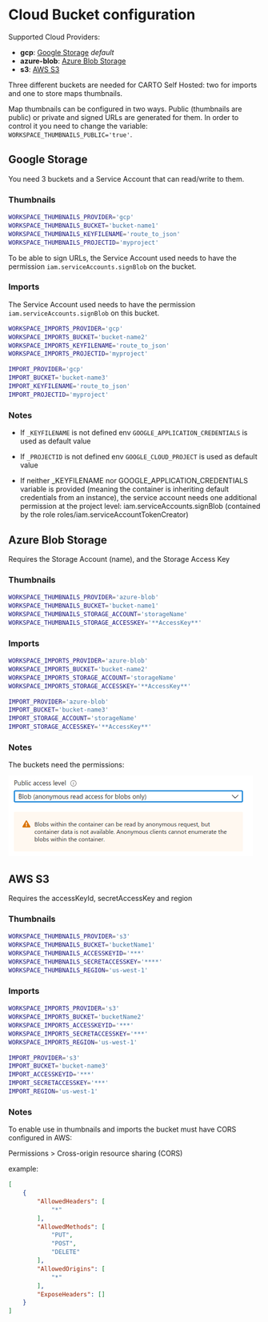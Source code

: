 # Cloud Bucket configuration

Supported Cloud Providers:

* **gcp**: [Google Storage](#google-storage) _default_
* **azure-blob**: [Azure Blob Storage](#azure-blob-storage)
* **s3**: [AWS S3](#aws-s3)

Three different buckets are needed for CARTO Self Hosted: two for imports and one to store maps thumbnails.

Map thumbnails can be configured in two ways. Public (thumbnails are public) or private and signed URLs are generated for them. In order to control it you need to change the variable: `WORKSPACE_THUMBNAILS_PUBLIC='true'`.

## Google Storage

You need 3 buckets and a Service Account that can read/write to them.

### Thumbnails

```bash
WORKSPACE_THUMBNAILS_PROVIDER='gcp'
WORKSPACE_THUMBNAILS_BUCKET='bucket-name1'
WORKSPACE_THUMBNAILS_KEYFILENAME='route_to_json'
WORKSPACE_THUMBNAILS_PROJECTID='myproject'
```

To be able to sign URLs, the Service Account used needs to have the permission `iam.serviceAccounts.signBlob` on the bucket.

### Imports

The Service Account used needs to have the permission `iam.serviceAccounts.signBlob` on this bucket.

```bash
WORKSPACE_IMPORTS_PROVIDER='gcp'
WORKSPACE_IMPORTS_BUCKET='bucket-name2'
WORKSPACE_IMPORTS_KEYFILENAME='route_to_json'
WORKSPACE_IMPORTS_PROJECTID='myproject'
```

```bash
IMPORT_PROVIDER='gcp'
IMPORT_BUCKET='bucket-name3'
IMPORT_KEYFILENAME='route_to_json'
IMPORT_PROJECTID='myproject'
```

### Notes

* If `_KEYFILENAME` is not defined  env `GOOGLE_APPLICATION_CREDENTIALS` is used as default value

* If `_PROJECTID` is not defined  env `GOOGLE_CLOUD_PROJECT` is used as default value

* If neither _KEYFILENAME nor GOOGLE_APPLICATION_CREDENTIALS variable is provided (meaning the container is inheriting default credentials from an instance), the service account needs one additional permission at the project level: iam.serviceAccounts.signBlob (contained by the role roles/iam.serviceAccountTokenCreator)

## Azure Blob Storage

Requires the Storage Account (name), and the Storage Access Key

### Thumbnails

```bash
WORKSPACE_THUMBNAILS_PROVIDER='azure-blob'
WORKSPACE_THUMBNAILS_BUCKET='bucket-name1'
WORKSPACE_THUMBNAILS_STORAGE_ACCOUNT='storageName'
WORKSPACE_THUMBNAILS_STORAGE_ACCESSKEY='**AccessKey**'
```

### Imports

```bash
WORKSPACE_IMPORTS_PROVIDER='azure-blob'
WORKSPACE_IMPORTS_BUCKET='bucket-name2'
WORKSPACE_IMPORTS_STORAGE_ACCOUNT='storageName'
WORKSPACE_IMPORTS_STORAGE_ACCESSKEY='**AccessKey**'
```

```bash
IMPORT_PROVIDER='azure-blob'
IMPORT_BUCKET='bucket-name3'
IMPORT_STORAGE_ACCOUNT='storageName'
IMPORT_STORAGE_ACCESSKEY='**AccessKey**'
```

### Notes

The buckets need the permissions:

![Azure Permission](doc/images/azure-blob-permissions.png)

## AWS S3

Requires the accessKeyId, secretAccessKey and region

### Thumbnails

```bash
WORKSPACE_THUMBNAILS_PROVIDER='s3'
WORKSPACE_THUMBNAILS_BUCKET='bucketName1'
WORKSPACE_THUMBNAILS_ACCESSKEYID='***'
WORKSPACE_THUMBNAILS_SECRETACCESSKEY='****'
WORKSPACE_THUMBNAILS_REGION='us-west-1'
```

### Imports

```bash
WORKSPACE_IMPORTS_PROVIDER='s3'
WORKSPACE_IMPORTS_BUCKET='bucketName2'
WORKSPACE_IMPORTS_ACCESSKEYID='***'
WORKSPACE_IMPORTS_SECRETACCESSKEY='***'
WORKSPACE_IMPORTS_REGION='us-west-1'
```

```bash
IMPORT_PROVIDER='s3'
IMPORT_BUCKET='bucket-name3'
IMPORT_ACCESSKEYID='***'
IMPORT_SECRETACCESSKEY='***'
IMPORT_REGION='us-west-1'
```

### Notes

To enable use in thumbnails and imports the bucket must have CORS configured in AWS:

Permissions > Cross-origin resource sharing (CORS)

example:

```json
[
    {
        "AllowedHeaders": [
            "*"
        ],
        "AllowedMethods": [
            "PUT",
            "POST",
            "DELETE"
        ],
        "AllowedOrigins": [
            "*"
        ],
        "ExposeHeaders": []
    }
]

```
